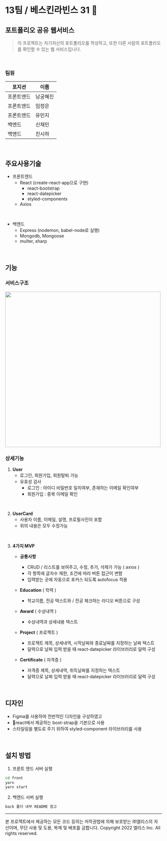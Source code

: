 # 13팀 / 베스킨라빈스 31 🍦
   
##  포트폴리오 공유 웹서비스
> 이 프로젝트는 자기자신의 포트폴리오를 작성하고, 또한 다른 사람의 포트폴리오를 확인할 수 있는 웹 서비스입니다.   
   
 <br> 

### 팀원
|  포지션|이름  |
|--|--|
|프론트엔드| 남궁혜진  |
| 프론트엔드 | 임정은 |
| 프론트엔드 | 유민지 |
| 백엔드 | 신채민 |
| 백엔드 | 진시하 |
   
 <br>    

## 주요사용기술

 - 프론트엔드
	 - React (create-react-app으로 구현)
		 - react-bootstrap
		 - react-datepicker
		 - styled-components
	 - Axios

<br>

 - 백엔드
	- Express (nodemon, babel-node로 실행)
	- Mongodb, Mongoose
	- multer, sharp

 
 <br> 

## 기능

### 서비스구조

<img src="/uploads/ffaaa6bede8b148b3072dfb2bc26578f/스크린샷_2022-09-02_오후_4.56.11.png" width ="500" height=auto>

<br> 

### 상세기능

1. **User**
	- 로그인, 회원가입, 회원탈퇴 가능
	- 유효성 검사 
		- 로그인 :  아이디 비밀번호 일치여부, 존재하는 이메일 확인여부
		- 회원가입 : 중복 이메일 확인
<br> 

2. **UserCard**
	- 사용자 이름, 이메일, 설명, 프로필사진이 포함
	- 위의 내용은 모두 수정가능
<br> 

3.  **4가지 MVP** 
	- **공통사항**
		- CRUD  / 리스트를 보여주고, 수정, 추가, 삭제가 가능 ( axios )
		- 각 항목에 글자수 제한, 조건에 따라 버튼 접근이 변함
		- 입력받는 곳에 자동으로 포커스 되도록 autofocus 적용
		
	-  **Education** ( 학력 )
		- 학교이름, 전공 텍스트와 / 전공 체크하는 라디오 버튼으로 구성
	
	-  **Award** ( 수상내역 )
		- 수상내역과 상세내용 텍스트
		
	- **Project** ( 프로젝트 )
		- 프로젝트 제목, 상세내역, 시작날짜와 종료날짜를 지정하는 날짜  텍스트
		- 달력으로 날짜 입력 받을 때 react-datepicker 라이브러리로 달력 구성
	
	- **Certificate** ( 자격증 )
		- 자격증 제목, 상세내역, 취득날짜를 지정하는 텍스트
		- 달력으로 날짜 입력 받을 때 react-datepicker 라이브러리로 달력 구성
<br> 

## 디자인

- Figma를 사용하여 전반적인 디자인을 구성하였고   
- react에서 제공하는 boot-strap을 기본으로 사용
- 스타일링을 별도로 주기 위하여  styled-component 라이브러리를 사용

<br>

## 설치 방법

1. 프론트 엔드 서버 실행

```bash
cd front
yarn
yarn start
```

2. 백엔드 서버 실행

```bash
back 폴더 내부 README 참고
```

---

본 프로젝트에서 제공하는 모든 코드 등의는 저작권법에 의해 보호받는 ㈜엘리스의 자산이며, 무단 사용 및 도용, 복제 및 배포를 금합니다.
Copyright 2022 엘리스 Inc. All rights reserved.
